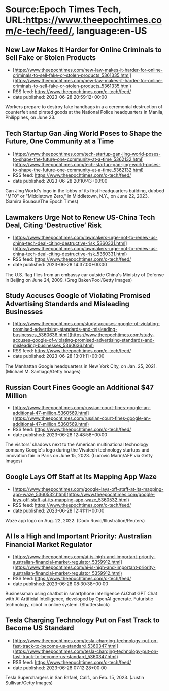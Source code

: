 # Source:Epoch Times Tech, URL:https://www.theepochtimes.com/c-tech/feed/, language:en-US

## New Law Makes It Harder for Online Criminals to Sell Fake or Stolen Products
 - [https://www.theepochtimes.com/new-law-makes-it-harder-for-online-criminals-to-sell-fake-or-stolen-products_5361335.html](https://www.theepochtimes.com/new-law-makes-it-harder-for-online-criminals-to-sell-fake-or-stolen-products_5361335.html)
 - RSS feed: https://www.theepochtimes.com/c-tech/feed/
 - date published: 2023-06-28 20:59:12+00:00

Workers prepare to destroy fake handbags in a a ceremonial destruction of counterfeit and pirated goods at the National Police headquarters in Manila, Philippines, on June 23.

## Tech Startup Gan Jing World Poses to Shape the Future, One Community at a Time
 - [https://www.theepochtimes.com/tech-startup-gan-jing-world-poses-to-shape-the-future-one-community-at-a-time_5362132.html](https://www.theepochtimes.com/tech-startup-gan-jing-world-poses-to-shape-the-future-one-community-at-a-time_5362132.html)
 - RSS feed: https://www.theepochtimes.com/c-tech/feed/
 - date published: 2023-06-28 20:10:43+00:00

Gan Jing World's logo in the lobby of its first headquarters building, dubbed "MT0" or "Middletown Zero," in Middletown, N.Y., on June 22, 2023. (Samira Bouaou/The Epoch Times)

## Lawmakers Urge Not to Renew US-China Tech Deal, Citing ‘Destructive’ Risk
 - [https://www.theepochtimes.com/lawmakers-urge-not-to-renew-us-china-tech-deal-citing-destructive-risk_5360331.html](https://www.theepochtimes.com/lawmakers-urge-not-to-renew-us-china-tech-deal-citing-destructive-risk_5360331.html)
 - RSS feed: https://www.theepochtimes.com/c-tech/feed/
 - date published: 2023-06-28 14:37:00+00:00

The U.S. flag flies from an embassy car outside China's Ministry of Defense in Beijing on June 24, 2009. (Greg Baker/Pool/Getty Images)

## Study Accuses Google of Violating Promised Advertising Standards and Misleading Businesses
 - [https://www.theepochtimes.com/study-accuses-google-of-violating-promised-advertising-standards-and-misleading-businesses_5360636.html](https://www.theepochtimes.com/study-accuses-google-of-violating-promised-advertising-standards-and-misleading-businesses_5360636.html)
 - RSS feed: https://www.theepochtimes.com/c-tech/feed/
 - date published: 2023-06-28 13:01:11+00:00

The Manhattan Google headquarters in New York City, on Jan. 25, 2021. (Michael M. Santiago/Getty Images)

## Russian Court Fines Google an Additional $47 Million
 - [https://www.theepochtimes.com/russian-court-fines-google-an-additional-47-million_5360569.html](https://www.theepochtimes.com/russian-court-fines-google-an-additional-47-million_5360569.html)
 - RSS feed: https://www.theepochtimes.com/c-tech/feed/
 - date published: 2023-06-28 12:48:58+00:00

The visitors’ shadows next to the American multinational technology company Google's logo during the Vivatech technology startups and innovation fair in Paris on June 15, 2023. (Ludovic Marin/AFP via Getty Images)

## Google Lays Off Staff at Its Mapping App Waze
 - [https://www.theepochtimes.com/google-lays-off-staff-at-its-mapping-app-waze_5360532.html](https://www.theepochtimes.com/google-lays-off-staff-at-its-mapping-app-waze_5360532.html)
 - RSS feed: https://www.theepochtimes.com/c-tech/feed/
 - date published: 2023-06-28 12:41:11+00:00

Waze app logo on Aug. 22, 2022. (Dado Ruvic/Illustration/Reuters)

## AI Is a High and Important Priority: Australian Financial Market Regulator
 - [https://www.theepochtimes.com/ai-is-high-and-important-priority-australian-financial-market-regulator_5359912.html](https://www.theepochtimes.com/ai-is-high-and-important-priority-australian-financial-market-regulator_5359912.html)
 - RSS feed: https://www.theepochtimes.com/c-tech/feed/
 - date published: 2023-06-28 08:30:38+00:00

Businessman using chatbot in smartphone intelligence Ai.Chat GPT Chat with AI Artificial Intelligence, developed by OpenAI generate. Futuristic technology, robot in online system. (Shutterstock)

## Tesla Charging Technology Put on Fast Track to Become US Standard
 - [https://www.theepochtimes.com/tesla-charging-technology-put-on-fast-track-to-become-us-standard_5360347.html](https://www.theepochtimes.com/tesla-charging-technology-put-on-fast-track-to-become-us-standard_5360347.html)
 - RSS feed: https://www.theepochtimes.com/c-tech/feed/
 - date published: 2023-06-28 07:12:28+00:00

Tesla Superchargers in San Rafael, Calif., on Feb. 15, 2023. (Justin Sullivan/Getty Images)

